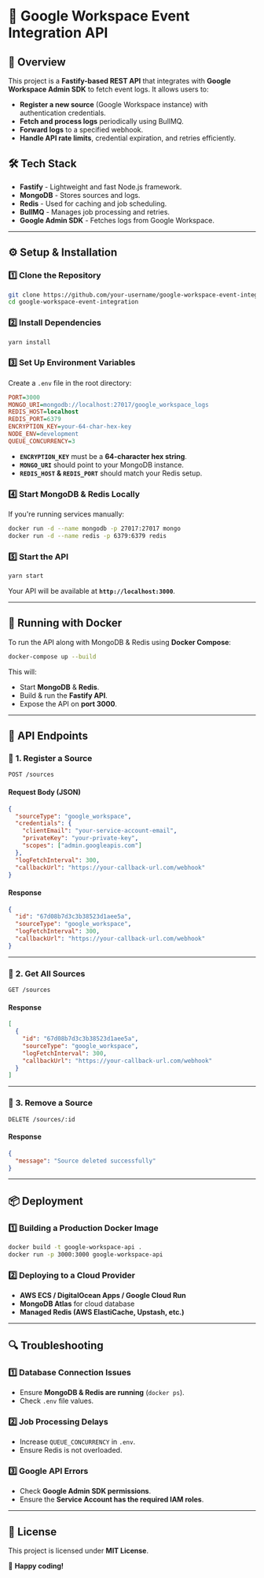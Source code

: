 # 🚀 Google Workspace Event Integration API

## 📖 Overview

This project is a **Fastify-based REST API** that integrates with **Google Workspace Admin SDK** to fetch event logs. It allows users to:

- **Register a new source** (Google Workspace instance) with authentication credentials.
- **Fetch and process logs** periodically using BullMQ.
- **Forward logs** to a specified webhook.
- **Handle API rate limits**, credential expiration, and retries efficiently.

## 🛠️ Tech Stack

- **Fastify** - Lightweight and fast Node.js framework.
- **MongoDB** - Stores sources and logs.
- **Redis** - Used for caching and job scheduling.
- **BullMQ** - Manages job processing and retries.
- **Google Admin SDK** - Fetches logs from Google Workspace.

---

## ⚙️ Setup & Installation

### 1️⃣ Clone the Repository

```sh
git clone https://github.com/your-username/google-workspace-event-integration.git
cd google-workspace-event-integration
```

### 2️⃣ Install Dependencies

```sh
yarn install
```

### 3️⃣ Set Up Environment Variables

Create a `.env` file in the root directory:

```ini
PORT=3000
MONGO_URI=mongodb://localhost:27017/google_workspace_logs
REDIS_HOST=localhost
REDIS_PORT=6379
ENCRYPTION_KEY=your-64-char-hex-key
NODE_ENV=development
QUEUE_CONCURRENCY=3
```

- **`ENCRYPTION_KEY`** must be a **64-character hex string**.
- **`MONGO_URI`** should point to your MongoDB instance.
- **`REDIS_HOST` & `REDIS_PORT`** should match your Redis setup.

### 4️⃣ Start MongoDB & Redis Locally

If you're running services manually:

```sh
docker run -d --name mongodb -p 27017:27017 mongo
docker run -d --name redis -p 6379:6379 redis
```

### 5️⃣ Start the API

```sh
yarn start
```

Your API will be available at **`http://localhost:3000`**.

---

## 🐳 Running with Docker

To run the API along with MongoDB & Redis using **Docker Compose**:

```sh
docker-compose up --build
```

This will:

- Start **MongoDB** & **Redis**.
- Build & run the **Fastify API**.
- Expose the API on **port 3000**.

---

## 🔌 API Endpoints

### 📌 **1. Register a Source**

```http
POST /sources
```

#### **Request Body (JSON)**

```json
{
  "sourceType": "google_workspace",
  "credentials": {
    "clientEmail": "your-service-account-email",
    "privateKey": "your-private-key",
    "scopes": ["admin.googleapis.com"]
  },
  "logFetchInterval": 300,
  "callbackUrl": "https://your-callback-url.com/webhook"
}
```

#### **Response**

```json
{
  "id": "67d08b7d3c3b38523d1aee5a",
  "sourceType": "google_workspace",
  "logFetchInterval": 300,
  "callbackUrl": "https://your-callback-url.com/webhook"
}
```

---

### 📌 **2. Get All Sources**

```http
GET /sources
```

#### **Response**

```json
[
  {
    "id": "67d08b7d3c3b38523d1aee5a",
    "sourceType": "google_workspace",
    "logFetchInterval": 300,
    "callbackUrl": "https://your-callback-url.com/webhook"
  }
]
```

---

### 📌 **3. Remove a Source**

```http
DELETE /sources/:id
```

#### **Response**

```json
{
  "message": "Source deleted successfully"
}
```

---

## 📦 Deployment

### 1️⃣ **Building a Production Docker Image**

```sh
docker build -t google-workspace-api .
docker run -p 3000:3000 google-workspace-api
```

### 2️⃣ **Deploying to a Cloud Provider**

- **AWS ECS / DigitalOcean Apps / Google Cloud Run**
- **MongoDB Atlas** for cloud database
- **Managed Redis (AWS ElastiCache, Upstash, etc.)**

---

## 🔍 Troubleshooting

### 1️⃣ **Database Connection Issues**

- Ensure **MongoDB & Redis are running** (`docker ps`).
- Check `.env` file values.

### 2️⃣ **Job Processing Delays**

- Increase `QUEUE_CONCURRENCY` in `.env`.
- Ensure Redis is not overloaded.

### 3️⃣ **Google API Errors**

- Check **Google Admin SDK permissions**.
- Ensure the **Service Account has the required IAM roles**.

---

## 📜 License

This project is licensed under **MIT License**.

🚀 **Happy coding!**
